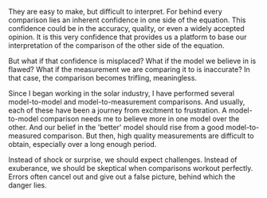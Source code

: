 They are easy to make, but difficult to interpret. For behind every comparison lies an inherent confidence in one side of the equation. This confidence could be in the accuracy, quality, or even a widely accepted opinion. It is this very confidence that provides us a platform to base our interpretation of the comparison of the other side of the equation.

But what if that confidence is misplaced? What if the model we believe in is flawed? What if the measurement we are comparing it to is inaccurate? In that case, the comparison becomes trifling, meaningless.

Since I began working in the solar industry, I have performed several model-to-model and model-to-measurement comparisons. And usually, each of these have been a journey from excitment to frustration. A model-to-model comparison needs me to believe more in one model over the other. And our belief in the 'better' model should rise from a good model-to-measured comparison. But then, high quality measurements are difficult to obtain, especially over a long enough period. 

Instead of shock or surprise, we should expect challenges. Instead of exuberance, we should be skeptical when comparisons workout perfectly. Errors often cancel out and give out a false picture, behind which the danger lies.
